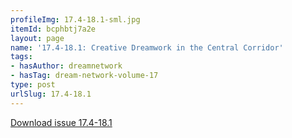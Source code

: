 ```yaml
---
profileImg: 17.4-18.1-sml.jpg
itemId: bcphbtj7a2e
layout: page
name: '17.4-18.1: Creative Dreamwork in the Central Corridor'
tags:
- hasAuthor: dreamnetwork
- hasTag: dream-network-volume-17
type: post
urlSlug: 17.4-18.1
---
```

<a href="../files/pdfs/Volume_17/17.4-18.1-Dream-Network-Vol-17-No-4-&-18-No-1.pdf" download="">Download issue 17.4-18.1</a>